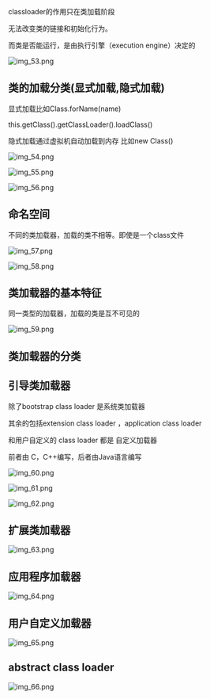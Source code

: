 
classloader的作用只在类加载阶段

无法改变类的链接和初始化行为。

而类是否能运行，是由执行引擎（execution engine）决定的

![img_53.png](img_53.png)

类的加载分类(显式加载,隐式加载)
---

显式加载比如Class.forName(name)

this.getClass().getClassLoader().loadClass()

隐式加载通过虚拟机自动加载到内存 比如new Class()

![img_54.png](img_54.png)

![img_55.png](img_55.png)

![img_56.png](img_56.png)

命名空间
---

不同的类加载器，加载的类不相等。即使是一个class文件

![img_57.png](img_57.png)


![img_58.png](img_58.png)

类加载器的基本特征
---
同一类型的加载器，加载的类是互不可见的

![img_59.png](img_59.png)


类加载器的分类
---

引导类加载器
---

除了bootstrap class loader 是系统类加载器

其余的包括extension class loader ，application class loader 

和用户自定义的 class loader 都是 自定义加载器

前者由 C，C++编写，后者由Java语言编写

![img_60.png](img_60.png)

![img_61.png](img_61.png)

![img_62.png](img_62.png)

扩展类加载器
---

![img_63.png](img_63.png)


应用程序加载器
---

![img_64.png](img_64.png)

用户自定义加载器
---

![img_65.png](img_65.png)

abstract class loader
---

![img_66.png](img_66.png)